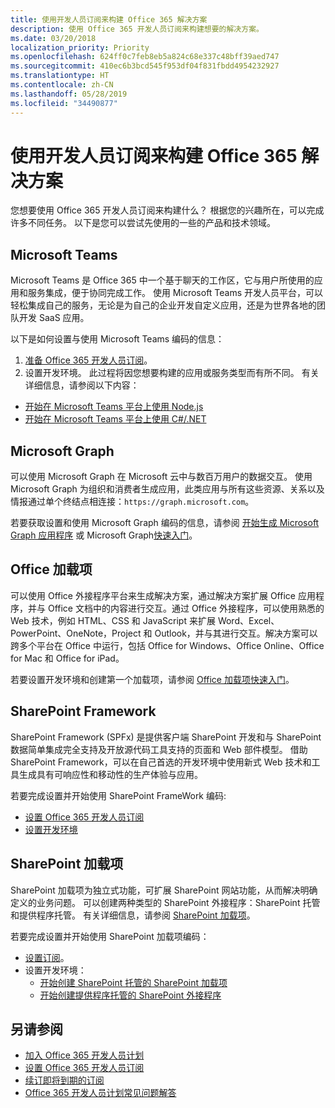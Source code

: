 ```yaml
---
title: 使用开发人员订阅来构建 Office 365 解决方案
description: 使用 Office 365 开发人员订阅来构建想要的解决方案。
ms.date: 03/20/2018
localization_priority: Priority
ms.openlocfilehash: 624ff0c7feb8eb5a824c68e337c48bff39aed747
ms.sourcegitcommit: 410ec6b3bcd545f953df04f831fbdd4954232927
ms.translationtype: HT
ms.contentlocale: zh-CN
ms.lasthandoff: 05/28/2019
ms.locfileid: "34490877"
---
```

# <a name="use-your-developer-subscription-to-build-office-365-solutions"></a>使用开发人员订阅来构建 Office 365 解决方案

您想要使用 Office 365 开发人员订阅来构建什么？ 根据您的兴趣所在，可以完成许多不同任务。 以下是您可以尝试先使用的一些的产品和技术领域。

## <a name="microsoft-teams"></a>Microsoft Teams

Microsoft Teams 是 Office 365 中一个基于聊天的工作区，它与用户所使用的应用和服务集成，便于协同完成工作。 使用 Microsoft Teams 开发人员平台，可以轻松集成自己的服务，无论是为自己的企业开发自定义应用，还是为世界各地的团队开发 SaaS 应用。

以下是如何设置与使用 Microsoft Teams 编码的信息：

1. [准备 Office 365 开发人员订阅](https://docs.microsoft.com/microsoftteams/platform/get-started/get-started-tenant)。
2. 设置开发环境。 此过程将因您想要构建的应用或服务类型而有所不同。 有关详细信息，请参阅以下内容：

  - [开始在 Microsoft Teams 平台上使用 Node.js ](https://docs.microsoft.com/microsoftteams/platform/get-started/get-started-nodejs-app-studio)
  - [开始在 Microsoft Teams 平台上使用 C#/.NET ](https://docs.microsoft.com/en-us/microsoftteams/platform/get-started/get-started-dotnet-app-studio)

## <a name="microsoft-graph"></a>Microsoft Graph

可以使用 Microsoft Graph 在 Microsoft 云中与数百万用户的数据交互。 使用 Microsoft Graph 为组织和消费者生成应用，此类应用与所有这些资源、关系以及情报通过单个终结点相连接：`https://graph.microsoft.com`。

若要获取设置和使用 Microsoft Graph 编码的信息，请参阅 [开始生成 Microsoft Graph 应用程序](https://developer.microsoft.com/en-us/graph/get-started) 或 Microsoft Graph[快速入门](https://developer.microsoft.com/en-us/graph/quick-start)。

## <a name="office-add-ins"></a>Office 加载项

可以使用 Office 外接程序平台来生成解决方案，通过解决方案扩展 Office 应用程序，并与 Office 文档中的内容进行交互。通过 Office 外接程序，可以使用熟悉的 Web 技术，例如 HTML、CSS 和 JavaScript 来扩展 Word、Excel、PowerPoint、OneNote，Project 和 Outlook，并与其进行交互。解决方案可以跨多个平台在 Office 中运行，包括 Office for Windows、Office Online、Office for Mac 和 Office for iPad。

若要设置开发环境和创建第一个加载项，请参阅 [Office 加载项快速入门](https://docs.microsoft.com/office/dev/add-ins/)。

## <a name="sharepoint-framework"></a>SharePoint Framework

SharePoint Framework (SPFx) 是提供客户端 SharePoint 开发和与 SharePoint 数据简单集成完全支持及开放源代码工具支持的页面和 Web 部件模型。 借助 SharePoint Framework，可以在自己首选的开发环境中使用新式 Web 技术和工具生成具有可响应性和移动性的生产体验与应用。

若要完成设置并开始使用 SharePoint FrameWork 编码:

- [设置 Office 365 开发人员订阅](https://docs.microsoft.com/sharepoint/dev/spfx/set-up-your-developer-tenant)
- [设置开发环境](https://docs.microsoft.com/sharepoint/dev/spfx/set-up-your-development-environment)

## <a name="sharepoint-add-ins"></a>SharePoint 加载项 

SharePoint 加载项为独立式功能，可扩展 SharePoint 网站功能，从而解决明确定义的业务问题。 可以创建两种类型的 SharePoint 外接程序：SharePoint 托管和提供程序托管。 有关详细信息，请参阅 [SharePoint 加载项](https://docs.microsoft.com/sharepoint/dev/sp-add-ins/sharepoint-add-ins)。

若要完成设置并开始使用 SharePoint 加载项编码：

- [设置订阅](https://docs.microsoft.com/sharepoint/dev/spfx/set-up-your-developer-tenant)。  
- 设置开发环境： 
  - [开始创建 SharePoint 托管的 SharePoint 加载项](https://docs.microsoft.com/sharepoint/dev/sp-add-ins/get-started-creating-sharepoint-hosted-sharepoint-add-ins)  
  - [开始创建提供程序托管的 SharePoint 外接程序](https://docs.microsoft.com/sharepoint/dev/sp-add-ins/get-started-creating-provider-hosted-sharepoint-add-ins)  

## <a name="see-also"></a>另请参阅

- [加入 Office 365 开发人员计划](office-365-developer-program.md)
- [设置 Office 365 开发人员订阅](office-365-developer-program-get-started.md) 
- [续订即将到期的订阅](subscription-expiration-and-renewal.md)
- [Office 365 开发人员计划常见问题解答](office-365-developer-program-faq.md) 
